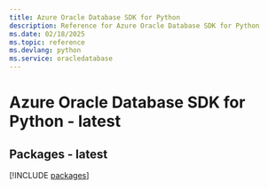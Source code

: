 ```yaml
---
title: Azure Oracle Database SDK for Python
description: Reference for Azure Oracle Database SDK for Python
ms.date: 02/18/2025
ms.topic: reference
ms.devlang: python
ms.service: oracledatabase
---
```

# Azure Oracle Database SDK for Python - latest
## Packages - latest
[!INCLUDE [packages](oracle-database-index.md)]